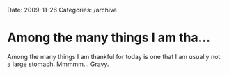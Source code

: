 Date: 2009-11-26
Categories: /archive

# Among the many things I am tha...

Among the many things I am thankful for today is one that I am usually not: a large stomach. Mmmmm... Gravy.
